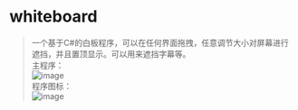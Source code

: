 # whiteboard
> 一个基于C#的白板程序，可以在任何界面拖拽，任意调节大小对屏幕进行遮挡，并且置顶显示。可以用来遮挡字幕等。<br/>
> 主程序：<br/>
![image](https://user-images.githubusercontent.com/6647857/49682925-7ca73880-faf7-11e8-880f-3a325595586d.png)<br/>
> 程序图标：<br/>
![image](https://user-images.githubusercontent.com/6647857/49682927-8fba0880-faf7-11e8-9eca-2fcdfbeac19b.png)
